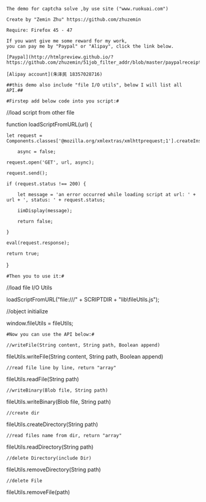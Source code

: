 ﻿	The demo for captcha solve ,by use site ("www.ruokuai.com")
	
	Create by "Zemin Zhu" https://github.com/zhuzemin
	
	Require: Firefox 45 - 47
	
	If you want give me some reward for my work, 
	you can pay me by "Paypal" or "Alipay", click the link below.
	
	[Paypal](http://htmlpreview.github.io/?https://github.com/zhuzemin/51job_filter_addr/blob/master/paypalreceipt.html)
	
	[Alipay account](朱泽民 18357028716) 

	##this demo also include "file I/O utils", below I will list all API.##

	#Firstep add below code into you script:#


//load script from other file	

function loadScriptFromURL(url) {

    let request = Components.classes['@mozilla.org/xmlextras/xmlhttprequest;1'].createInstance(Components.interfaces.nsIXMLHttpRequest),

        async = false;

    request.open('GET', url, async);

    request.send();

    if (request.status !== 200) {

        let message = 'an error occurred while loading script at url: ' + url + ', status: ' + request.status;

        iimDisplay(message);

        return false;

    }

    eval(request.response);

    return true;

}

	#Then you to use it:#

//load file I/O Utils

loadScriptFromURL("file:///" + SCRIPTDIR + "lib\\fileUtils.js");

//object initialize 

window.fileUtils = fileUtils;

	#Now you can use the API below:#

    //writeFile(String content, String path, Boolean append)

fileUtils.writeFile(String content, String path, Boolean append)

    //read file line by line, return "array"

fileUtils.readFile(String path)

    //writeBinary(Blob file, String path)

fileUtils.writeBinary(Blob file, String path)

    //create dir

fileUtils.createDirectory(String path)

    //read files name from dir, return "array"

fileUtils.readDirectory(String path)

    //delete Directory(include Dir)

fileUtils.removeDirectory(String path)

    //delete File

fileUtils.removeFile(path)